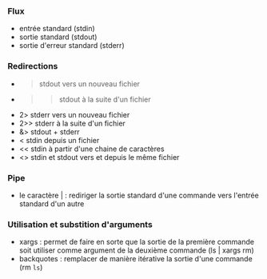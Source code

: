 ### Flux
- entrée standard (stdin)
- sortie standard (stdout)
- sortie d'erreur standard (stderr)

### Redirections
- > stdout vers un nouveau fichier 
- >> stdout à la suite d'un fichier 
- 2> stderr vers un nouveau fichier 
- 2>> stderr à la suite d'un fichier 
- &> stdout + stderr
- < stdin depuis un fichier 
- << stdin à partir d'une chaine de caractères
- <> stdin et stdout vers et depuis le même fichier 

### Pipe
- le caractère | : rediriger la sortie standard d'une commande vers l'entrée standard d'un autre 

### Utilisation et substition d'arguments
- xargs : permet de faire en sorte que la sortie de la première commande soit utiliser comme argument de la deuxième commande (ls | xargs rm)
- backquotes : remplacer de manière itérative la sortie d'une commande (rm `ls`) 
